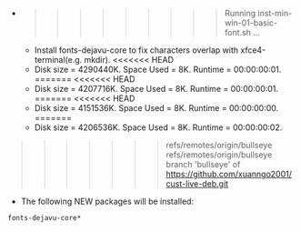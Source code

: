 * >>>>>>>>> Running inst-min-win-01-basic-font.sh ...
  * Install fonts-dejavu-core to fix characters overlap with xfce4-terminal(e.g. mkdir).
<<<<<<< HEAD
  * Disk size = 4290440K. Space Used = 8K. Runtime = 00:00:00:01.
=======
<<<<<<< HEAD
  * Disk size = 4207716K. Space Used = 8K. Runtime = 00:00:00:01.
=======
<<<<<<< HEAD
  * Disk size = 4151536K. Space Used = 8K. Runtime = 00:00:00:00.
=======
  * Disk size = 4206536K. Space Used = 8K. Runtime = 00:00:00:02.
>>>>>>> refs/remotes/origin/bullseye
>>>>>>> refs/remotes/origin/bullseye
>>>>>>> branch 'bullseye' of https://github.com/xuanngo2001/cust-live-deb.git
  * The following NEW packages will be installed:
  ```bash
fonts-dejavu-core*
  ```
